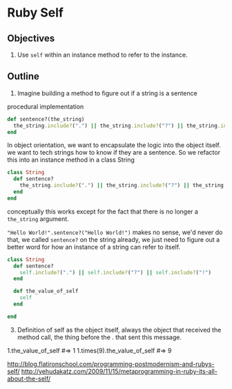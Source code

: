 # Ruby Self

## Objectives

1. Use `self` within an instance method to refer to the instance.

## Outline

1. Imagine building a method to figure out if a string is a sentence

procedural implementation

```ruby
def sentence?(the_string)
  the_string.include?(".") || the_string.include?("?") || the_string.include?("!")
end
```

In object orientation, we want to encapsulate the logic into the object itself. we want to tech strings how to know if they are a sentence. So we refactor this into an instance method in a class String

```ruby
class String
  def sentence?
    the_string.include?(".") || the_string.include?("?") || the_string.include?("!")
  end
end
```

conceptually this works except for the fact that there is no longer a `the_string` argument.

`"Hello World!".sentence?("Hello World!")` makes no sense, we'd never do that, we called `sentence?` on the string already, we just need to figure out a better word for how an instance of a string can refer to itself.

```ruby
class String
  def sentence?
    self.include?(".") || self.include?("?") || self.include?("!")
  end

  def the_value_of_self
    self
  end

end
```

3. Definition of self as the object itself, always the object that received the method call, the thing before the . that sent this message.

1.the_value_of_self #=> 1
1.times(9).the_value_of_self #=> 9

http://blog.flatironschool.com/programming-postmodernism-and-rubys-self/
http://yehudakatz.com/2009/11/15/metaprogramming-in-ruby-its-all-about-the-self/
